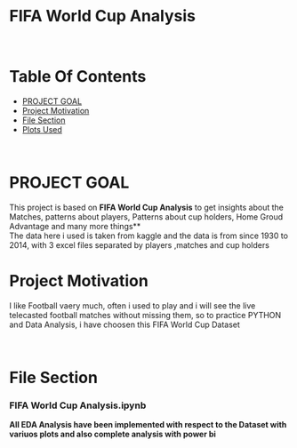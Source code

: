 
<br>

# FIFA World Cup Analysis
<br>

# Table Of Contents
- [PROJECT GOAL](#PROJECT-GOAL)
- [Project Motivation](#Project-Motivation)
- [File Section](#File-Section)
- [Plots Used](#Technologies-Used)


<br>

# PROJECT GOAL

 This project is based on **FIFA World Cup Analysis** to get insights about the Matches, patterns about players, Patterns about cup holders, Home Groud Advantage and many more things** 
<br>
The data here i used is taken from kaggle and the data is from since 1930 to 2014, with 3 excel files separated by players ,matches and cup holders

# Project Motivation

I like Football vaery much, often i used to play and i will see the live telecasted football matches without missing them, so to practice PYTHON and Data Analysis, i have choosen this FIFA World Cup Dataset


<br>

# File Section

### FIFA  World Cup Analysis.ipynb

**All EDA Analysis have been implemented with respect to the Dataset with variuos plots and also complete analysis with power bi**

<br>




<br>

      

<br>


